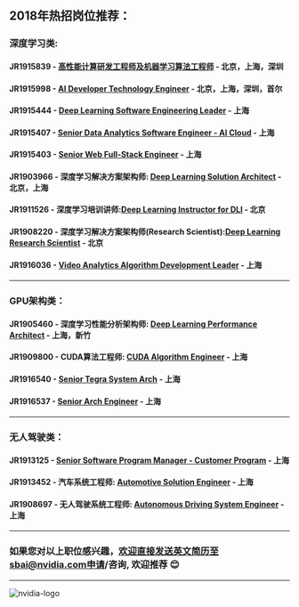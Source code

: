 ## 2018年热招岗位推荐：

### 深度学习类:
#### JR1915839 - [高性能计算研发工程师及机器学习算法工程师](/高性能计算研发工程师及机器学习算法工程师.md) - 北京，上海，深圳
#### JR1915998 - [AI Developer Technology Engineer](/AI_Developer_Technology_Engineer.md) - 北京，上海，深圳，首尔
#### JR1915444 - [Deep Learning Software Engineering Leader](Deep_Learning_Software_Engineering_Leader.md) - 上海
#### JR1915407 - [Senior Data Analytics Software Engineer - AI Cloud](Senior_Data_Analytics_Software_Engineer.md) - 上海
#### JR1915403 - [Senior Web Full-Stack Engineer](/Senior-Web-Full-Stack-Engineer.md) - 上海
#### JR1903966 - 深度学习解决方案架构师: [Deep Learning Solution Architect](/深度学习解决方案架构师.md) - 北京，上海
#### JR1911526 - 深度学习培训讲师:[Deep Learning Instructor for DLI](/深度学习培训讲师.md) - 北京
#### JR1908220 - 深度学习解决方案架构师(Research Scientist):[Deep Learning Research Scientist](/深度学习解决方案架构师(Research).md) - 北京
#### JR1916036 - [Video Analytics Algorithm Development Leader](/Video_Analytics_Algorithm_Development_Leader.md) - 上海
----
### GPU架构类：
#### JR1905460 - 深度学习性能分析架构师: [Deep Learning Performance Architect](/Deep_Learning_Performance_Architect.md) - 上海，新竹
#### JR1909800 - CUDA算法工程师: [CUDA Algorithm Engineer](/CUDA_Algorithm_Engineer.md) - 上海
#### JR1916540 - [Senior Tegra System Arch](/Senior-Tegra-System-Arch.md) - 上海
#### JR1916537 - [Senior Arch Engineer](/Senior-Arch-Engineer.md) - 上海
----
### 无人驾驶类：
#### JR1913125 - [Senior Software Program Manager - Customer Program](Senior_Software_Program_Manager_Customer_Program.md) - 上海
#### JR1913452 - 汽车系统工程师: [Automotive Solution Engineer](/Automotive_Solution_Engineer.md) - 上海
#### JR1908697 - 无人驾驶系统工程师: [Autonomous Driving System Engineer](/无人驾驶系统工程师.md) - 上海

----
### 如果您对以上职位感兴趣，欢迎直接发送英文简历至sbai@nvidia.com申请/咨询, 欢迎推荐 :blush:
----
![nvidia-logo](https://blogs.nvidia.com/wp-content/uploads/2018/04/23-deepcore-orbit-star.jpg)
